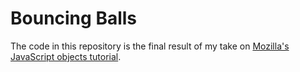 # Bouncing Balls
The code in this repository is the final result of my take on [Mozilla's JavaScript objects tutorial](https://developer.mozilla.org/en-US/docs/Learn/JavaScript/Objects).